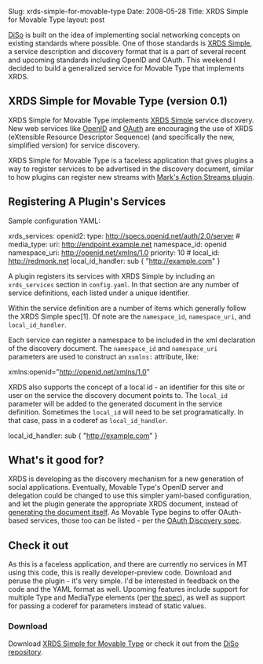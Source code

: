 Slug: xrds-simple-for-movable-type
Date: 2008-05-28
Title: XRDS Simple for Movable Type
layout: post

[DiSo](http://diso-project.org) is built on the idea of implementing social networking concepts on existing standards where possible. One of those standards is [XRDS Simple](http://xrds-simple.net/core/1.0/), a service description and discovery format that is a part of several recent and upcoming standards including OpenID and OAuth. This weekend I decided to build a generalized service for Movable Type that implements XRDS.

## XRDS Simple for Movable Type (version 0.1)

XRDS Simple for Movable Type implements [XRDS Simple](http://xrds-simple.net/core/1.0/) service discovery. New web services like [OpenID](http://openid.net) and [OAuth](http://oauth.net) are encouraging the use of XRDS (eXtensible Resource Descriptor Sequence) (and specifically the new, simplified version) for service discovery.

XRDS Simple for Movable Type is a faceless application that gives plugins a way to register services to be advertised in the discovery document, similar to how plugins can register new streams with [Mark's Action Streams plugin](http://plugins.movabletype.org/action-streams/).

## Registering A Plugin's Services

Sample configuration YAML:

  xrds_services:
    openid2:
      type: http://specs.openid.net/auth/2.0/server
      # media_type:
      uri: http://endpoint.example.net
      namespace_id: openid
      namespace_uri: http://openid.net/xmlns/1.0
      priority: 10
      # local_id: http://redmonk.net
      local_id_handler: sub { "http://example.com" }

A plugin registers its services with XRDS Simple by including an <code>xrds_services</code> section in <code>config.yaml</code>. In that section are any number of service definitions, each listed under a unique identifier.

Within the service definition are a number of items which generally follow the XRDS Simple spec[1]. Of note are the <code>namespace\_id</code>, <code>namespace\_uri</code>, and <code>local\_id\_handler</code>.

Each service can register a namespace to be included in the xml declaration of the discovery document. The <code>namespace\_id</code> and <code>namespace\_uri</code> parameters are used to construct an <code>xsmlns:</code> attribute, like:

  xmlns:openid="http://openid.net/xmlns/1.0"

XRDS also supports the concept of a local id - an identifier for this site or user on the service the discovery document points to. The <code>local\_id</code> parameter will be added to the generated document in the service definition. Sometimes the <code>local\_id</code> will need to be set programatically. In that case, pass in a coderef as <code>local\_id\_handler</code>.

  local_id_handler: sub { "http://example.com" }

## What's it good for?

XRDS is developing as the discovery mechanism for a new generation of social applications. Eventually, Movable Type's OpenID server and delegation could be changed to use this simpler yaml-based configuration, and let the plugin generate the appropriate XRDS document, instead of [generating the document itself](http://code.sixapart.com/trac/mtplugins/browser/trunk/openid2-server/plugins/openid2-server/tmpl/xrds-server.tmpl). As Movable Type begins to offer OAuth-based services, those too can be listed - per the [OAuth Discovery spec](http://oauth.net/discovery/1.0).

## Check it out

As this is a faceless application, and there are currently no services in MT using this code, this is really developer-preview code. Download and peruse the plugin - it's very simple. I'd be interested in feedback on the code and the YAML format as well. Upcoming features include support for multiple Type and MediaType elements (per [the spec](http://xrds-simple.net/core/1.0/)), as well as support for passing a coderef for parameters instead of static values.

### Download

Download [XRDS Simple for Movable Type](http://diso.googlecode.com/files/XRDS_Simple_0.1.zip) or check it out from the [DiSo repository](http://code.google.com/p/diso/source/checkout).

